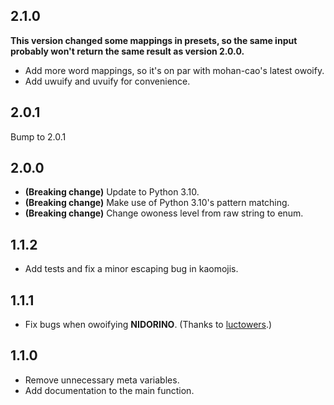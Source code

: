 ## 2.1.0
**This version changed some mappings in presets, so the same input probably won't return the same result as version 2.0.0.**

- Add more word mappings, so it's on par with mohan-cao's latest owoify.
- Add uwuify and uvuify for convenience.

## 2.0.1
Bump to 2.0.1

## 2.0.0
- **(Breaking change)** Update to Python 3.10.
- **(Breaking change)** Make use of Python 3.10's pattern matching.
- **(Breaking change)** Change owoness level from raw string to enum.

## 1.1.2
- Add tests and fix a minor escaping bug in kaomojis.

## 1.1.1
- Fix bugs when owoifying **NIDORINO**. (Thanks to [luctowers](https://github.com/luctowers).)

## 1.1.0
- Remove unnecessary meta variables.
- Add documentation to the main function.